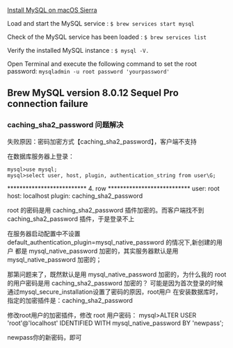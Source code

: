 [Install MySQL on macOS Sierra](https://gist.github.com/nrollr/3f57fc15ded7dddddcc4e82fe137b58e)

Load and start the MySQL service : `$ brew services start mysql`

Check of the MySQL service has been loaded : `$ brew services list`

Verify the installed MySQL instance : `$ mysql -V.`


Open Terminal and execute the following command to set the root password:
`mysqladmin -u root password 'yourpassword'`





## Brew MySQL version 8.0.12 Sequel Pro connection failure

### caching_sha2_password 问题解决

失败原因：密码加密方式【caching_sha2_password】，客户端不支持

在数据库服务器上登录： 
```mysql
mysql>use mysql; 
mysql>select user, host, plugin, authentication_string from user\G; 
```
************************** 4. row ***************************
                 user: root
                 host: localhost
               plugin: caching_sha2_password

root 的密码是用 caching_sha2_password 插件加密的。而客户端找不到 caching_sha2_password 插件，于是登录不上

在服务器启动配置中不设置 default_authentication_plugin=mysql_native_password 的情况下,新创建的用户
都是 mysql_native_password 加密的，其实服务器默认是用 mysql_native_password 加密的；

那第问题来了，既然默认是用 mysql_native_password 加密的，为什么我的 root  的用户密码是用 caching_sha2_password 加密的？ 
可能是因为首次登录的时候通过mysql_secure_installation设置了密码的原因，root用户 在安装数据库时，指定的加密插件是：caching_sha2_password

修改root用户的加密插件，修改 root 用户密码： 
mysql>ALTER USER 'root'@'localhost' IDENTIFIED WITH mysql_native_password BY 'newpass';

newpass你的新密码，即可

